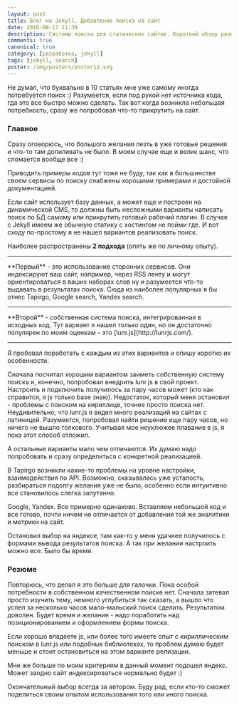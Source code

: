 ```yaml
---
layout: post
title: Блог на Jekyll. Добавление поиска на сайт
date: 2016-08-17 11:39
description: Системы поиска для статических сайтов. Короткий обзор разных вариантов
comments: true
canonical: true
category: [разработка, jekyll]
tags: [jekyll, search]
poster: /img/posters/poster12.svg
---
```

Не думал, что буквально в 10 статьях мне уже самому иногда потребуется поиск :) Разумеется, если под рукой нет источника кода, гда это все быстро можно сделать. Так вот когда возникла небольшая потребность, сразу же попробовал что-то прикрутить на сайт.

### Главное

Сразу оговорюсь, что большого желания лезть в уже готовые решения и что-то там допиливать не было. В моем случае еще и велик шанс, что сломается вообще все :)

Приводить примеры кодов тут тоже не буду, так как в большинстве своем сервисы по поиску снабжены хорошими примерами и достойной документацией.

Если сайт использует базу данных, а может еще и построен на динамической CMS, то должны быть несложными варианты написать поиск по БД самому или прикрутить готовый рабочий плагин.
В случае с Jekyll имеем же обычную статику с хостингом не пойми где. И вот сходу по-простому я не нашел вариантов реализовать поиск.

Наиболее распространены **2 подхода** (опять же по личному опыту).
<hr>
**Первый** - это использование сторонних сервисов. Они индексируют ваш сайт, например, через RSS ленту и могут ориентироваться в ваших наборах слов ну и разумеется что-то выдавать в результатах поиска. Сюда из наиболее популярных я бы отнес Tapirgo, Google search, Yandex search.
<hr>
**Второй** - собственная система поиска, интегрированная в исходных код. Тут вариант я нашел только один, но он достаточно популярен по моим оценкам - это [lunr.js](http://lunrjs.com/).
<hr>
Я пробовал поработать с каждым из этих вариантов и опишу коротко их особенности.

Сначала посчитал хорошим вариантом заиметь собственную систему поиска и, конечно, попробовал внедрить lunr.js в свой проект. Настроить и подключить получилось за пару часов может (кто как справится, я js только base знаю). Недостаток, который меня остановил - проблемы с поиском на кириллице, точнее просто поиска нет. Неудивительно, что lunr.js я видел много реализаций на сайтах с латиницей. Разумеется, попробовал найти решение еще пару часов, но ничего не вышло толкового. Учитывая мое неуклюжее плавание в js, я пока этот способ отложил.

А остальные варианты мало чем отличаются. Их думаю надо попробовать и сразу определиться с конкретной реализацией.

В Tapirgo возникли какие-то проблемы на уровне настройки, взаимодействия по API. Возможно, сказывалась уже усталость, разбираться подолгу желания уже не было, особенно если интуитивно все становилось слегка запутанно.

Google, Yandex. Все примерно одинаково. Вставляем небольшой код и все готово, почти ничем не отличается от добавления той же аналитики и метрики на сайт.

Остановил выбор на яндексе, там как-то у меня удачнее получилось с формами вывода результатов поиска. А так при желании настроить можно все. Было бы время.

### Резюме

Повторюсь, что делал я это больше для галочки. Пока особой потребности в собственном качественном поиске нет. Сначала затевал просто изучить тему, немного углубиться так сказать, а вышло что успел за несколько часов мало-мальский поиск сделать. Результатом доволен. Будет время и желание - надо поработать над позиционированием и оформлением формы поиска.

Если хорошо владеете js, или более того имеете опыт с кириллическим поиском в lunr.js или подобных библиотеках, то проблем думаю будет меньше и стоит остановиться на этом варианте релизации.

Мне же больше по моим критериям в данный момент подошел яндекс. Может заодно сайт индексироваться нормально будет :)

Окончательный выбор всегда за автором. Буду рад, если кто-то сможет поделиться своим опытом использования того или иного поиска.
